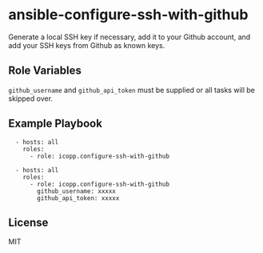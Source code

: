 # ansible-configure-ssh-with-github

Generate a local SSH key if necessary, add it to your Github account, and add your SSH keys from Github as known keys.

## Role Variables

`github_username` and `github_api_token` must be supplied or all tasks will be skipped over.

## Example Playbook

```
  - hosts: all
    roles:
      - role: icopp.configure-ssh-with-github
```

```
  - hosts: all
    roles:
      - role: icopp.configure-ssh-with-github
        github_username: xxxxx
        github_api_token: xxxxx
```

## License

MIT
